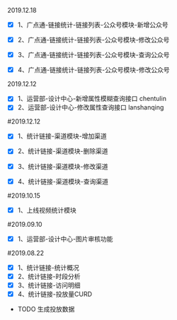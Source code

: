 2019.12.18

- [x] 1、广点通-链接统计-链接列表-公众号模块-新增公众号

- [x] 2、广点通-链接统计-链接列表-公众号模块-修改公众号

- [x] 3、广点通-链接统计-链接列表-公众号模块-查询公众号

- [x] 4、广点通-链接统计-链接列表-公众号模块-修改公众号

2019.12.12

- [x] 1、运营部-设计中心-新增属性模糊查询接口 chentulin
- [x] 2、运营部-设计中心-修改属性查询接口 lanshanqing

#2019.12.12
- [x] 1、统计链接-渠道模块-增加渠道
- [x] 2、统计链接-渠道模块-删除渠道
- [x] 3、统计链接-渠道模块-修改渠道
- [x] 4、统计链接-渠道模块-查询渠道


#2019.10.15
- [x] 1、上线视频统计模块

#2019.09.10
- [x] 1、运营部-设计中心-图片审核功能

#2019.08.22
- [x] 1、统计链接-统计概况
- [x] 2、统计链接-时段分析
- [x] 3、统计链接-访问明细
- [x] 4、统计链接-投放量CURD
- TODO 生成投放数据



